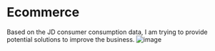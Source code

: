 # Ecommerce
Based on the JD consumer consumption data, I am trying to provide potential solutions to improve the business.
![image](https://github.com/Malan001/Ecommerce/assets/100111978/076f02a1-e997-4919-b4a4-f123c8d4a360)
